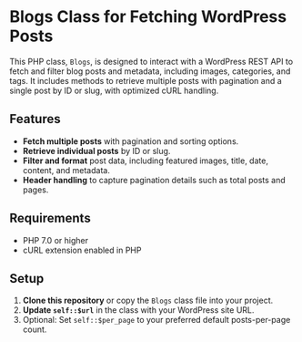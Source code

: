 # Blogs Class for Fetching WordPress Posts

This PHP class, `Blogs`, is designed to interact with a WordPress REST API to fetch and filter blog posts and metadata, including images, categories, and tags. It includes methods to retrieve multiple posts with pagination and a single post by ID or slug, with optimized cURL handling.

## Features

- **Fetch multiple posts** with pagination and sorting options.
- **Retrieve individual posts** by ID or slug.
- **Filter and format** post data, including featured images, title, date, content, and metadata.
- **Header handling** to capture pagination details such as total posts and pages.

## Requirements

- PHP 7.0 or higher
- cURL extension enabled in PHP

## Setup

1. **Clone this repository** or copy the `Blogs` class file into your project.
2. **Update `self::$url`** in the class with your WordPress site URL.
3. Optional: Set `self::$per_page` to your preferred default posts-per-page count.
